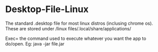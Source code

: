 # Desktop-File-Linux
The standard .desktop file for most linux distros (inclusing chrome os). These are stored under /linux files/.local/share/applications/

Exec= the command used to execute whatever you want the app to do/open.    Eg: java -jar file.jar 
